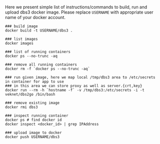 Here we present simple list of instructions/commands to build, run and upload
dbs3 docker image. Please replace `USERNAME` with appropriate user name
of your docker account.

```
### build image
docker build -t USERNAME/dbs3 .

### list images
docker images

### list of running containers
docker ps --no-trunc -aq

### remove all running containers
docker rm -f `docker ps --no-trunc -aq`

### run given image, here we map local /tmp/dbs3 area to /etc/secrets in container for app to use
### in this area we can store proxy as well as server.{crt,key}
docker run --rm -h `hostname -f` -v /tmp/dbs3:/etc/secrets -i -t veknet/dbs2go /bin/bash

### remove existing image
docker rmi dbs3

### inspect running container
docker ps # find docker id
docker inspect <docker_id> | grep IPAddress

### upload image to docker
docker push USERNAME/dbs3
```
